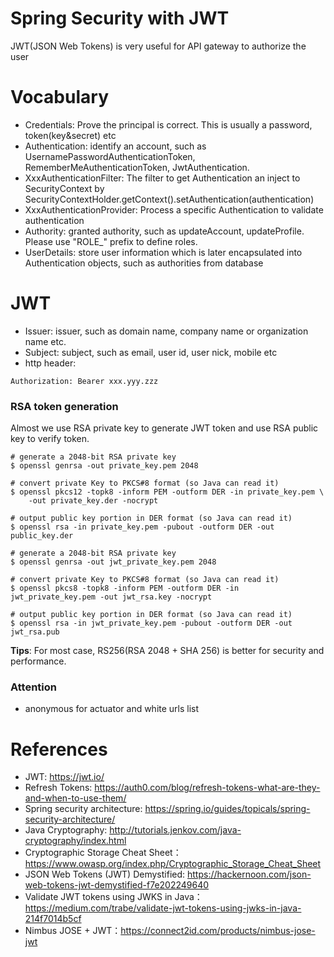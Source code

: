 Spring Security with JWT
========================

JWT(JSON Web Tokens) is very useful for API gateway to authorize the user

# Vocabulary

* Credentials: Prove the principal is correct. This is usually a password, token(key&secret) etc
* Authentication: identify an account, such as UsernamePasswordAuthenticationToken, RememberMeAuthenticationToken, JwtAuthentication.
* XxxAuthenticationFilter: The filter to get Authentication an inject to SecurityContext by SecurityContextHolder.getContext().setAuthentication(authentication)
* XxxAuthenticationProvider: Process a specific Authentication to validate authentication
* Authority: granted authority, such as updateAccount, updateProfile. Please use "ROLE_" prefix to define roles.
* UserDetails: store user information which is later encapsulated into Authentication objects, such as authorities from database

# JWT

* Issuer: issuer, such as domain name, company name or organization name etc.
* Subject: subject, such as email, user id, user nick, mobile etc
* http header:

```
Authorization: Bearer xxx.yyy.zzz
```

### RSA token generation

Almost we use RSA private key to generate JWT token and use RSA public key to verify token.

```
# generate a 2048-bit RSA private key
$ openssl genrsa -out private_key.pem 2048

# convert private Key to PKCS#8 format (so Java can read it)
$ openssl pkcs12 -topk8 -inform PEM -outform DER -in private_key.pem \
    -out private_key.der -nocrypt

# output public key portion in DER format (so Java can read it)
$ openssl rsa -in private_key.pem -pubout -outform DER -out public_key.der

```


```
# generate a 2048-bit RSA private key
$ openssl genrsa -out jwt_private_key.pem 2048

# convert private Key to PKCS#8 format (so Java can read it)
$ openssl pkcs8 -topk8 -inform PEM -outform DER -in jwt_private_key.pem -out jwt_rsa.key -nocrypt

# output public key portion in DER format (so Java can read it)
$ openssl rsa -in jwt_private_key.pem -pubout -outform DER -out jwt_rsa.pub

```

**Tips**: For most case, RS256(RSA 2048 + SHA 256) is better for security and performance.


### Attention

* anonymous for actuator and white urls list

# References

* JWT: https://jwt.io/
* Refresh Tokens: https://auth0.com/blog/refresh-tokens-what-are-they-and-when-to-use-them/
* Spring security architecture: https://spring.io/guides/topicals/spring-security-architecture/
* Java Cryptography: http://tutorials.jenkov.com/java-cryptography/index.html
* Cryptographic Storage Cheat Sheet： https://www.owasp.org/index.php/Cryptographic_Storage_Cheat_Sheet
* JSON Web Tokens (JWT) Demystified: https://hackernoon.com/json-web-tokens-jwt-demystified-f7e202249640
* Validate JWT tokens using JWKS in Java：https://medium.com/trabe/validate-jwt-tokens-using-jwks-in-java-214f7014b5cf
* Nimbus JOSE + JWT：https://connect2id.com/products/nimbus-jose-jwt
